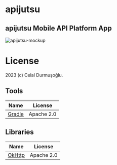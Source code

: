 # apijutsu
## apijutsu Mobile API Platform App 
![apijutsu-mockup](https://user-images.githubusercontent.com/52425820/226912107-7505b308-b4f6-4e31-8e0b-9c02fef8f3e7.jpeg)

# License
2023 (c) Celal Durmuşoğlu.

## Tools
| Name  | License |
| ------------- | ------------- |
| [Gradle](https://gradle.org/)  | Apache 2.0  |

## Libraries
| Name  | License |
| ------------- | ------------- |
| [OkHttp](https://github.com/square/okhttp/)  | Apache 2.0  |



